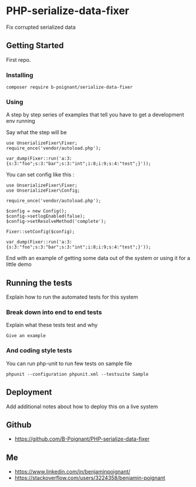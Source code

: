 # PHP-serialize-data-fixer

Fix corrupted serialized data

## Getting Started

First repo.

### Installing

```
composer require b-poignant/serialize-data-fixer
```

### Using

A step by step series of examples that tell you have to get a development env running

Say what the step will be

```
use UnserializeFixer\Fixer;
require_once('vendor/autoload.php');

var_dump(Fixer::run('a:3:{s:3:"foo";s:3:"bar";s:3:"int";i:8;i:9;s:4:"test";}'));
```

You can set config like this : 

```
use UnserializeFixer\Fixer;
use UnserializeFixer\Config;

require_once('vendor/autoload.php');

$config = new Config();
$config->setlogEnabled(false);
$config->setResolveMethod('complete');

Fixer::setConfig($config);

var_dump(Fixer::run('a:3:{s:3:"foo";s:3:"bar";s:3:"int";i:8;i:9;s:4:"test";}'));
```

End with an example of getting some data out of the system or using it for a little demo

## Running the tests

Explain how to run the automated tests for this system

### Break down into end to end tests

Explain what these tests test and why

```
Give an example
```

### And coding style tests

You can run php-unit to run few tests on sample file

```
phpunit --configuration phpunit.xml --testsuite Sample
```

## Deployment

Add additional notes about how to deploy this on a live system

## Github

* https://github.com/B-Poignant/PHP-serialize-data-fixer

## Me

* https://www.linkedin.com/in/benjaminpoignant/
* https://stackoverflow.com/users/3224358/benjamin-poignant